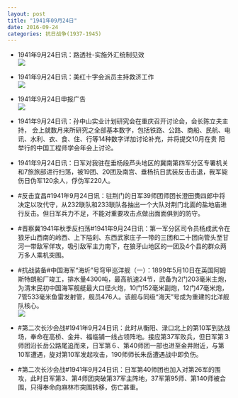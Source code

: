 ```yaml
---
layout: post
title: "1941年09月24日"
date: 2016-09-24
categories: 抗日战争(1937-1945)
---
```


<meta name="referrer" content="no-referrer" />

- 1941年9月24日讯：路透社-实施外汇统制见效 <br/><img src="https://ww3.sinaimg.cn/large/aca367d8jw1f852lvaxz0j20f40eg41j.jpg" />

- 1941年9月24日讯：美红十字会派员主持救济工作 <br/><img src="https://ww3.sinaimg.cn/large/aca367d8jw1f850uzljh6j20dz0dx771.jpg" />

- 1941年9月24日申报广告 <br/><img src="https://ww1.sinaimg.cn/large/aca367d8jw1f84z4mb53cj20pj0fs0x8.jpg" />

- 1941年9月24日讯：孙中山实业计划研究会在重庆召开讨论会，会长陈立夫主持， 会上就数月来所研究之全部基本数字，包括铁路、公路、商船、民航、电 讯、水利、衣、食、住、行等14种数字详加讨论补充，并将提交10月在贵 阳举行的中国工程师学会年会上讨论。 

- 1941年9月24日讯：日军对我驻在垂杨段芦头地区的冀南第四军分区专署机关和7旅旅部进行扫荡，被19团、20团及南宫、垂杨抗日武装反击击退，我军毙伤日伪军120余人，俘伪军220人。 

- #反击宜昌#1941年9月24日讯：驻荆门的日军39师团师团长澄田赉四郎中将决定以攻代守，从232联队和233联队各抽出一个大队对荆门北面的盐地庙进行反击。但日军兵力不足，不能对重要攻击点做出面面俱到的防守。 

- #晋察冀1941年秋季反扫荡#1941年9月24日讯：第一军分区司令员杨成武令在狼牙山西南的岭西、上下隘刹、东西武家庄子一带的三团和二十团向管头至甘河一带敌军佯攻，吸引敌军主力南下，在狼牙山地区的一团及4个县的群众两万多人乘机突围。 

- #抗战装备#中国海军“海圻”号穹甲巡洋舰（一）：1899年5月10日在英国阿姆斯特朗船厂竣工，排水量4300吨，最高航速24节，武备为2门203毫米主炮，为清末民初中国海军舰艇最大口径火炮，10门152毫米副炮，12门47毫米炮，7管533毫米鱼雷发射管，舰员476人。该舰与同级“海天”号成为重建的北洋舰队核心。 <br/><img src="https://ww4.sinaimg.cn/large/aca367d8gw1f84guq39dwj207g0pataj.jpg" />

- #第二次长沙会战#1941年9月24日讯：此时从衡阳、渌口北上的第10军到达战场，奉命在高桥、金井、福临铺一线占领阵地。接应第37军败兵，但日军第３师团沿长岳公路尾追而来，日军第６、第40师团一部也进至金井附近，与第10军遭遇，旋对第10军发起攻击，190师师长朱岳遭遇战中即负伤。 

- #第二次长沙会战#1941年9月24日讯：日军第40师团也加入对第26军的围攻，此时日军第3、第4师团突破第37军主阵地，37军第95师、第140师被合围，只得奉命向麻林市突围转移，伤亡甚重。 

